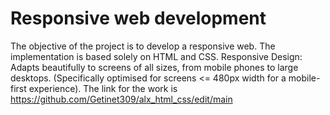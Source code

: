 # Responsive web development
The objective of the project is to develop a responsive web. The implementation is based solely on HTML and CSS. 
Responsive Design: Adapts beautifully to screens of all sizes, from mobile phones to large desktops. (Specifically optimised for screens <= 480px width for a mobile-first experience).
The link for the work is https://github.com/Getinet309/alx_html_css/edit/main
